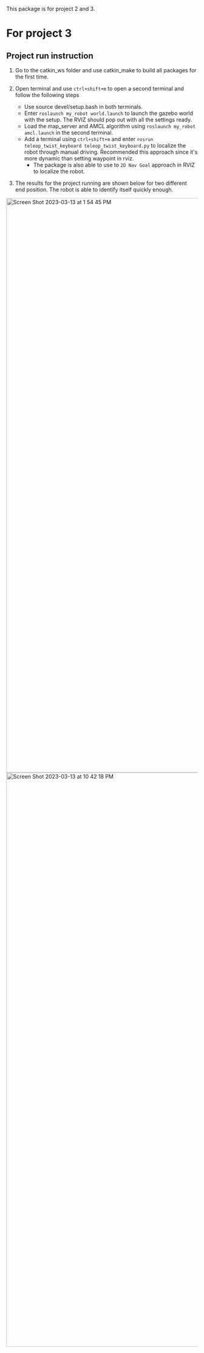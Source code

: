 This package is for project 2 and 3.
# For project 3
## Project run instruction
1. Go to the catkin_ws folder and use catkin_make to build all packages for the first time.
2. Open terminal and use `ctrl+shift+m` to open a second terminal and follow the following steps

    * Use source devel/setup.bash in both terminals.
    * Enter `roslaunch my_robot world.launch` to launch the gazebo world with the setup. The RVIZ should pop out with all the settings ready.
    * Load the map_server and AMCL algorithm using `roslaunch my_robot amcl.launch` in the second terminal.
    * Add a terminal using `ctrl+shift+m` and enter `rosrun teleop_twist_keyboard teleop_twist_keyboard.py` to localize the robot through manual driving. Recommended this approach since it's more dynamic than setting waypoint in rviz.
        * The package is also able to use to `2D Nav Goal` approach in RVIZ to localize the robot.

3. The results for the project running are shown below for two different end position. The robot is able to identify itself quickly enough.
<img width="1512" alt="Screen Shot 2023-03-13 at 1 54 45 PM" src="https://user-images.githubusercontent.com/51255025/224911191-a5408592-0525-4207-9684-4560aa44d35c.png">
<img width="1512" alt="Screen Shot 2023-03-13 at 10 42 18 PM" src="https://user-images.githubusercontent.com/51255025/224911438-aa6a37a3-5e35-4971-8c99-fa8faf2741c4.png">






